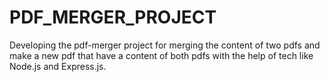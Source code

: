 # PDF_MERGER_PROJECT
Developing the pdf-merger project for merging the content of two pdfs and make a new pdf that have a content of both pdfs with the help of tech like Node.js and Express.js.
